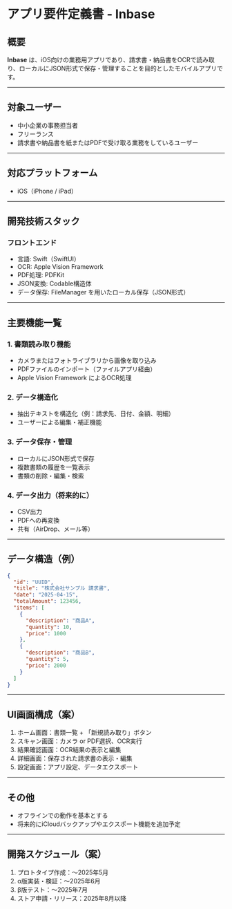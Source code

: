 # アプリ要件定義書 - Inbase

## 概要
**Inbase** は、iOS向けの業務用アプリであり、請求書・納品書をOCRで読み取り、ローカルにJSON形式で保存・管理することを目的としたモバイルアプリです。

---

## 対象ユーザー
- 中小企業の事務担当者
- フリーランス
- 請求書や納品書を紙またはPDFで受け取る業務をしているユーザー

---

## 対応プラットフォーム
- iOS（iPhone / iPad）

---

## 開発技術スタック
### フロントエンド
- 言語: Swift（SwiftUI）
- OCR: Apple Vision Framework
- PDF処理: PDFKit
- JSON変換: Codable構造体
- データ保存: FileManager を用いたローカル保存（JSON形式）

---

## 主要機能一覧

### 1. 書類読み取り機能
- カメラまたはフォトライブラリから画像を取り込み
- PDFファイルのインポート（ファイルアプリ経由）
- Apple Vision Framework によるOCR処理

### 2. データ構造化
- 抽出テキストを構造化（例：請求先、日付、金額、明細）
- ユーザーによる編集・補正機能

### 3. データ保存・管理
- ローカルにJSON形式で保存
- 複数書類の履歴を一覧表示
- 書類の削除・編集・検索

### 4. データ出力（将来的に）
- CSV出力
- PDFへの再変換
- 共有（AirDrop、メール等）

---

## データ構造（例）
```json
{
  "id": "UUID",
  "title": "株式会社サンプル 請求書",
  "date": "2025-04-15",
  "totalAmount": 123456,
  "items": [
    {
      "description": "商品A",
      "quantity": 10,
      "price": 1000
    },
    {
      "description": "商品B",
      "quantity": 5,
      "price": 2000
    }
  ]
}
```

---

## UI画面構成（案）
1. ホーム画面：書類一覧 + 「新規読み取り」ボタン
2. スキャン画面：カメラ or PDF選択、OCR実行
3. 結果確認画面：OCR結果の表示と編集
4. 詳細画面：保存された請求書の表示・編集
5. 設定画面：アプリ設定、データエクスポート

---

## その他
- オフラインでの動作を基本とする
- 将来的にiCloudバックアップやエクスポート機能を追加予定

---

## 開発スケジュール（案）
1. プロトタイプ作成：〜2025年5月
2. α版実装・検証：〜2025年6月
3. β版テスト：〜2025年7月
4. ストア申請・リリース：2025年8月以降


